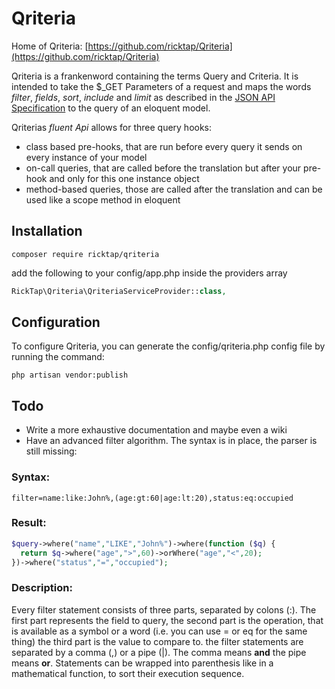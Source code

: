 # Qriteria

Home of Qriteria:
[https://github.com/ricktap/Qriteria](https://github.com/ricktap/Qriteria)

Qriteria is a frankenword containing the terms Query and Criteria.
It is intended to take the $_GET Parameters of a request and maps the words
*filter*, *fields*, *sort*, *include* and *limit* as described in the [JSON API
Specification](http://jsonapi.org/format/#fetching) to the query of an eloquent
model.

Qriterias *fluent Api* allows for three query hooks:
- class based pre-hooks, that are run before every query it sends on every instance of your model
- on-call queries, that are called before the translation but after your pre-hook and only for this one instance object
- method-based queries, those are called after the translation and can be used like a scope method in eloquent

## Installation

```shell
composer require ricktap/qriteria
```

add the following to your config/app.php inside the providers array

```php
RickTap\Qriteria\QriteriaServiceProvider::class,
```

## Configuration

To configure Qriteria, you can generate the config/qriteria.php config file by 
running the command:

```shell
php artisan vendor:publish
``` 

## Todo

- Write a more exhaustive documentation and maybe even a wiki
- Have an advanced filter algorithm. The syntax is in place, the parser is still
  missing:

### Syntax: 
```
filter=name:like:John%,(age:gt:60|age:lt:20),status:eq:occupied
```

### Result: 
```php
$query->where("name","LIKE","John%")->where(function ($q) { 
  return $q->where("age",">",60)->orWhere("age","<",20);
})->where("status","=","occupied");
```

### Description:
Every filter statement consists of three parts, separated by colons (:). The first
part represents the field to query, the second part is the operation, that is
available as a symbol or a word (i.e. you can use = or eq for the same thing)
the third part is the value to compare to. the filter statements are separated
by a comma (,) or a pipe (|). The comma means **and** the pipe means **or**.
Statements can be wrapped into parenthesis like in a mathematical function, to
sort their execution sequence.
